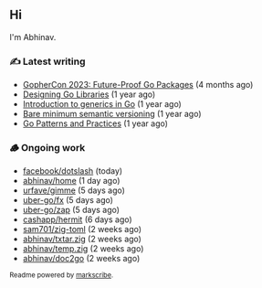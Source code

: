 ## Hi

I'm Abhinav.

### ✍️ Latest writing


- [GopherCon 2023: Future-Proof Go Packages](https://abhinavg.net/2023/09/27/future-proof-packages/) (4 months ago)
- [Designing Go Libraries](https://abhinavg.net/2022/12/06/designing-go-libraries/) (1 year ago)
- [Introduction to generics in Go](https://abhinavg.net/2022/11/23/generics-intro/) (1 year ago)
- [Bare minimum semantic versioning](https://abhinavg.net/2022/11/07/semver/) (1 year ago)
- [Go Patterns and Practices](https://abhinavg.net/2022/09/19/go-patterns-and-practices-talk/) (1 year ago)

### 🪵 Ongoing work


- [facebook/dotslash](https://github.com/facebook/dotslash) (today)
- [abhinav/home](https://github.com/abhinav/home) (1 day ago)
- [urfave/gimme](https://github.com/urfave/gimme) (5 days ago)
- [uber-go/fx](https://github.com/uber-go/fx) (5 days ago)
- [uber-go/zap](https://github.com/uber-go/zap) (5 days ago)
- [cashapp/hermit](https://github.com/cashapp/hermit) (6 days ago)
- [sam701/zig-toml](https://github.com/sam701/zig-toml) (2 weeks ago)
- [abhinav/txtar.zig](https://github.com/abhinav/txtar.zig) (2 weeks ago)
- [abhinav/temp.zig](https://github.com/abhinav/temp.zig) (2 weeks ago)
- [abhinav/doc2go](https://github.com/abhinav/doc2go) (2 weeks ago)

<sub>Readme powered by [markscribe](https://github.com/muesli/markscribe).</sub>
